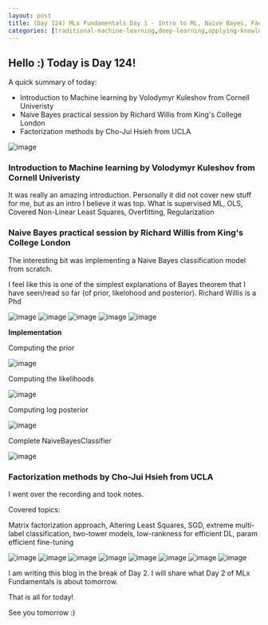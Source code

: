 ```yaml
---
layout: post
title: (Day 124) MLx Fundamentals Day 1 - Intro to ML, Naive Bayes, Factorization methods
categories: [traditional-machine-learning,deep-learning,applying-knowledge,theory]
---
```


## Hello :) Today is Day 124!
A quick summary of today:
* Introduction to Machine learning by Volodymyr Kuleshov from Cornell Univeristy 
* Naive Bayes practical session by Richard Willis from King's College London
* Factorization methods by Cho-Jui Hsieh from UCLA

![image](https://github.com/user-attachments/assets/38224cf5-b969-4972-b252-873584d26d3c)

### Introduction to Machine learning by Volodymyr Kuleshov from Cornell Univeristy 

It was really an amazing introduction. Personally it did not cover new stuff for me, but as an intro I believe it was top. What is supervised ML, OLS, Covered Non-Linear Least Squares, Overfitting, Regularization

### Naive Bayes practical session by Richard Willis from King's College London

The interesting bit was implementing a Naive Bayes classification model from scratch. 

I feel like this is one of the simplest explanations of Bayes theorem that I have seen/read so far (of prior, likelohood and posterior). Richard Willis is a Phd

![image](https://github.com/user-attachments/assets/f83f91e9-0d25-4e25-9950-31c2938f7beb)
![image](https://github.com/user-attachments/assets/3478eca1-5752-412e-9f6c-bd1b957b3c1e)
![image](https://github.com/user-attachments/assets/f1e23bda-0f7a-4689-9e58-46cfdcec01a4)
![image](https://github.com/user-attachments/assets/ecee50a6-4bac-48fa-8df1-cd1f4540a0e8)
![image](https://github.com/user-attachments/assets/cae34390-1bb6-4fe3-87e3-c3a8b1afaf77)

**Implementation**

Computing the prior

![image](https://github.com/user-attachments/assets/25c0d00d-9427-4b63-a4b1-b95cd9d133b9)

Computing the likelihoods 

![image](https://github.com/user-attachments/assets/4995337c-5c32-47c6-bb3d-e3dd965f27f5)

Computing log posterior

![image](https://github.com/user-attachments/assets/639352a9-db2b-4d03-b2ad-0dab6415b127)

Complete NaiveBayesClassifier

![image](https://github.com/user-attachments/assets/dc62e379-50d5-4f17-a62e-acf1a5305d03)

### Factorization methods by Cho-Jui Hsieh from UCLA

I went over the recording and took notes.

Covered topics:

Matrix factorization approach, Altering Least Squares, SGD, extreme multi-label classification, two-tower models, low-rankness for efficient DL, param efficient fine-tuning

![image](https://github.com/user-attachments/assets/f8a5bdb8-65ed-4420-bd16-b62a02811cde)
![image](https://github.com/user-attachments/assets/9aa7cf54-b0d7-4f5b-8289-1cd905186b34)
![image](https://github.com/user-attachments/assets/91e58392-4956-4649-8832-67846b210c6f)
![image](https://github.com/user-attachments/assets/896f3024-d532-41f2-850d-873e0158a5e1)
![image](https://github.com/user-attachments/assets/b9feb7e5-5c1e-4870-a268-8bea7f13d280)
![image](https://github.com/user-attachments/assets/590da58a-5535-4a87-a4d7-348a57db5f5d)
![image](https://github.com/user-attachments/assets/fda11df9-a669-4f0c-b981-47b1d5b77d43)
![image](https://github.com/user-attachments/assets/12683a6c-a1c7-47e8-9d5b-9c0668a0e794)

I am writing this blog in the break of Day 2. I will share what Day 2 of MLx Fundamentals is about tomorrow.

That is all for today!

See you tomorrow :)
